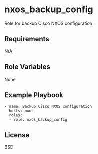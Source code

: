 nxos_backup_config
==================

Role for backup Cisco NXOS configuration

Requirements
------------

N/A

Role Variables
--------------

None


Example Playbook
----------------

```
- name: Backup Cisco NXOS configuration
  hosts: nxos
  roles:
  - role: nxos_backup_config
```

License
-------

BSD
